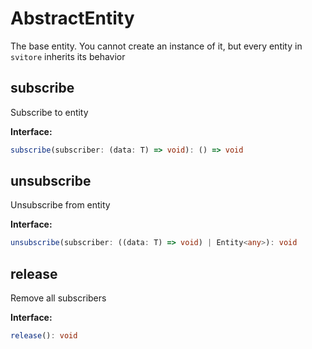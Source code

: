 # AbstractEntity

The base entity.
You cannot create an instance of it, but every entity in `svitore` inherits its behavior

## subscribe

Subscribe to entity

**Interface:**

```ts
subscribe(subscriber: (data: T) => void): () => void
```

## unsubscribe

Unsubscribe from entity

**Interface:**

```ts
unsubscribe(subscriber: ((data: T) => void) | Entity<any>): void
```

## release

Remove all subscribers

**Interface:**

```ts
release(): void
```
